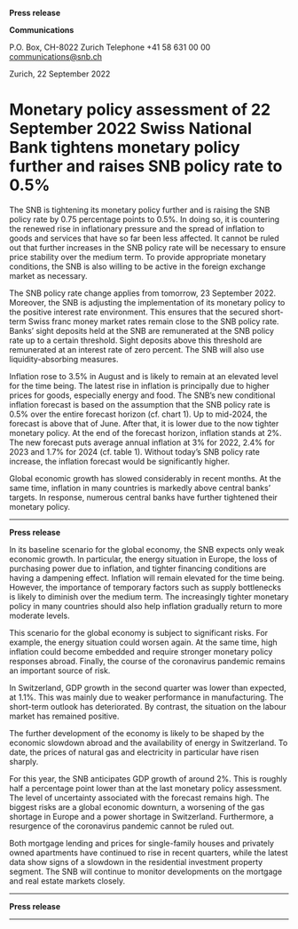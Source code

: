 **Press release**

**Communications**

P.O. Box, CH-8022 Zurich
Telephone +41 58 631 00 00
[communications@snb.ch](mailto:communications@snb.ch)

Zurich, 22 September 2022

# Monetary policy assessment of 22 September 2022 Swiss National Bank tightens monetary policy further and raises SNB policy rate to 0.5%

The SNB is tightening its monetary policy further and is raising the SNB policy rate by 0.75
percentage points to 0.5%. In doing so, it is countering the renewed rise in inflationary
pressure and the spread of inflation to goods and services that have so far been less affected. It
cannot be ruled out that further increases in the SNB policy rate will be necessary to ensure
price stability over the medium term. To provide appropriate monetary conditions, the SNB is
also willing to be active in the foreign exchange market as necessary.

The SNB policy rate change applies from tomorrow, 23 September 2022. Moreover, the SNB
is adjusting the implementation of its monetary policy to the positive interest rate
environment. This ensures that the secured short-term Swiss franc money market rates remain
close to the SNB policy rate. Banks’ sight deposits held at the SNB are remunerated at the
SNB policy rate up to a certain threshold. Sight deposits above this threshold are remunerated
at an interest rate of zero percent. The SNB will also use liquidity-absorbing measures.

Inflation rose to 3.5% in August and is likely to remain at an elevated level for the time being.
The latest rise in inflation is principally due to higher prices for goods, especially energy and
food. The SNB’s new conditional inflation forecast is based on the assumption that the SNB
policy rate is 0.5% over the entire forecast horizon (cf. chart 1). Up to mid-2024, the forecast
is above that of June. After that, it is lower due to the now tighter monetary policy. At the end
of the forecast horizon, inflation stands at 2%. The new forecast puts average annual inflation
at 3% for 2022, 2.4% for 2023 and 1.7% for 2024 (cf. table 1). Without today’s SNB policy
rate increase, the inflation forecast would be significantly higher.

Global economic growth has slowed considerably in recent months. At the same time,
inflation in many countries is markedly above central banks’ targets. In response, numerous
central banks have further tightened their monetary policy.


-----

**Press release**

In its baseline scenario for the global economy, the SNB expects only weak economic growth.
In particular, the energy situation in Europe, the loss of purchasing power due to inflation, and
tighter financing conditions are having a dampening effect. Inflation will remain elevated for
the time being. However, the importance of temporary factors such as supply bottlenecks is
likely to diminish over the medium term. The increasingly tighter monetary policy in many
countries should also help inflation gradually return to more moderate levels.

This scenario for the global economy is subject to significant risks. For example, the energy
situation could worsen again. At the same time, high inflation could become embedded and
require stronger monetary policy responses abroad. Finally, the course of the coronavirus
pandemic remains an important source of risk.

In Switzerland, GDP growth in the second quarter was lower than expected, at 1.1%. This was
mainly due to weaker performance in manufacturing. The short-term outlook has deteriorated.
By contrast, the situation on the labour market has remained positive.

The further development of the economy is likely to be shaped by the economic slowdown
abroad and the availability of energy in Switzerland. To date, the prices of natural gas and
electricity in particular have risen sharply.

For this year, the SNB anticipates GDP growth of around 2%. This is roughly half a
percentage point lower than at the last monetary policy assessment. The level of uncertainty
associated with the forecast remains high. The biggest risks are a global economic downturn,
a worsening of the gas shortage in Europe and a power shortage in Switzerland. Furthermore,
a resurgence of the coronavirus pandemic cannot be ruled out.

Both mortgage lending and prices for single-family houses and privately owned apartments
have continued to rise in recent quarters, while the latest data show signs of a slowdown in the
residential investment property segment. The SNB will continue to monitor developments on
the mortgage and real estate markets closely.


-----

**Press release**


-----

